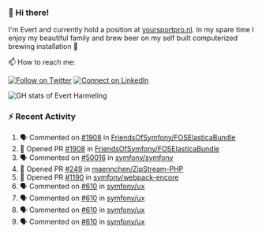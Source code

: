 ### :wave: Hi there!

I'm Evert and currently hold a position at [yoursportpro.nl](https://yoursportpro.nl). In my spare time I enjoy my beautiful family and brew beer on my self built computerized brewing installation 🍺

📫 How to reach me:

[![Follow on Twitter](https://img.shields.io/badge/--twitter?label=Twitter&logo=Twitter&style=social)](https://twitter.com/evertjes) [![Connect on LinkedIn](https://img.shields.io/badge/--linkedin?label=LinkedIn&logo=LinkedIn&style=social)](https://www.linkedin.com/in/evertharmeling)

<img src="https://github-readme-stats.vercel.app/api?username=evertharmeling&show_icons=true&theme=vue&include_all_commits=true" alt="GH stats of Evert Harmeling"/>

### :zap: Recent Activity

<!--START_SECTION:activity-->
1. 🗣 Commented on [#1908](https://github.com/FriendsOfSymfony/FOSElasticaBundle/issues/1908) in [FriendsOfSymfony/FOSElasticaBundle](https://github.com/FriendsOfSymfony/FOSElasticaBundle)
2. 💪 Opened PR [#1908](https://github.com/FriendsOfSymfony/FOSElasticaBundle/pull/1908) in [FriendsOfSymfony/FOSElasticaBundle](https://github.com/FriendsOfSymfony/FOSElasticaBundle)
3. 🗣 Commented on [#50016](https://github.com/symfony/symfony/issues/50016) in [symfony/symfony](https://github.com/symfony/symfony)
4. 💪 Opened PR [#249](https://github.com/maennchen/ZipStream-PHP/pull/249) in [maennchen/ZipStream-PHP](https://github.com/maennchen/ZipStream-PHP)
5. 💪 Opened PR [#1190](https://github.com/symfony/webpack-encore/pull/1190) in [symfony/webpack-encore](https://github.com/symfony/webpack-encore)
6. 🗣 Commented on [#610](https://github.com/symfony/ux/issues/610) in [symfony/ux](https://github.com/symfony/ux)
7. 🗣 Commented on [#610](https://github.com/symfony/ux/issues/610) in [symfony/ux](https://github.com/symfony/ux)
8. 🗣 Commented on [#610](https://github.com/symfony/ux/issues/610) in [symfony/ux](https://github.com/symfony/ux)
9. 🗣 Commented on [#610](https://github.com/symfony/ux/issues/610) in [symfony/ux](https://github.com/symfony/ux)
<!--END_SECTION:activity-->

<!--
**evertharmeling/evertharmeling** is a ✨ _special_ ✨ repository because its `README.md` (this file) appears on your GitHub profile.

Here are some ideas to get you started:

- 🔭 I’m currently working on ...
- 🌱 I’m currently learning ...
- 👯 I’m looking to collaborate on ...
- 🤔 I’m looking for help with ...
- 💬 Ask me about ...
- 📫 How to reach me: ...
- 😄 Pronouns: ...
- ⚡ Fun fact: ...
-->

